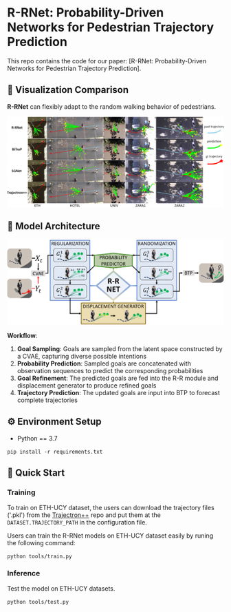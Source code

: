 #  R-RNet: Probability-Driven Networks for Pedestrian Trajectory Prediction

This repo contains the code for our paper: [R-RNet: Probability-Driven Networks for
 Pedestrian Trajectory Prediction].

## 🌈 Visualization Comparison

**R-RNet** can flexibly adapt to the random walking behavior of pedestrians.

<img src="figures/visualization.png" width="800">

## 🧩 Model Architecture

<img src="figures/framework.png" width="800">

**Workflow**:
1. **Goal Sampling**: Goals are sampled from the latent space constructed by a CVAE, capturing diverse possible intentions
2. **Probability Prediction**: Sampled goals are concatenated with observation sequences to predict the corresponding probabilities
3. **Goal Refinement**: The predicted goals are fed into the R-R module and displacement generator to produce refined goals
4. **Trajectory Prediction**: The updated goals are input into BTP to forecast complete trajectories

## ⚙️ Environment Setup

* Python == 3.7
```
pip install -r requirements.txt
```

## 🚀 Quick Start
### Training
To train on ETH-UCY dataset, the users can download the trajectory files ('.pkl') from the [Trajectron++](https://github.com/StanfordASL/Trajectron-plus-plus) repo and put them at the `DATASET.TRAJECTORY_PATH` in the configuration file.

Users can train the R-RNet models on ETH-UCY dataset easily by runing the following command:
```
python tools/train.py
```

### Inference 
Test the model on ETH-UCY datasets.
```
python tools/test.py
```

